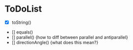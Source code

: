 # ToDoList

- [x] toString()
- [] equals()
- [] parallel() {how to diff between parallel and antiparallel}
- [] directionAngle() {what does this mean?}